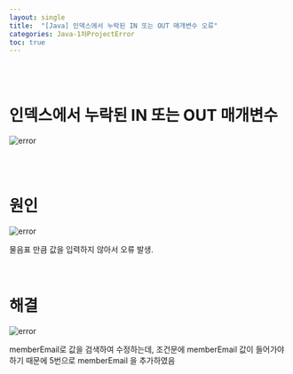 ```yaml
---
layout: single
title:  "[Java] 인덱스에서 누락된 IN 또는 OUT 매개변수 오류"
categories: Java-1차ProjectError
toc: true
---
```


<br/><br/>

# 인덱스에서 누락된 IN 또는 OUT 매개변수 #

![error](https://images/2023-04-23-1차프로젝트오류/update(사진)/인덱스에서%20누락된%20IN%20또는%20OUT%20매개변수.png)

<br/><br/>


# 원인 # 

![error](https:/2023-04-23-1차프로젝트오류/update(사진)/인덱스에서%20누락된%20IN%20또는%20OUT%20매개변수원인.png)

물음표 만큼 값을 입력하지 않아서 오류 발생.

<br/>

# 해결 #

![error](https:/images/2023-04-23-1차프로젝트오류/update(사진)/인덱스에서%20누락된%20IN%20또는%20OUT%20매개변수해결.png)

memberEmail로 값을 검색하여 수정하는데, 조건문에 memberEmail  값이 들어가야하기 때문에 5번으로 memberEmail 을 추가하였음

<br/><br/>

